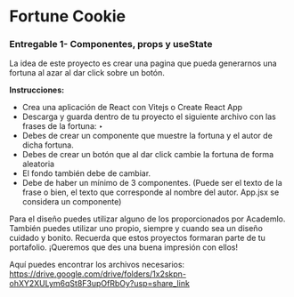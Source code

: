 # Fortune Cookie

### Entregable 1- Componentes, props y useState

La idea de este proyecto es crear una pagina que pueda generarnos una fortuna al azar al dar click sobre un botón.

**Instrucciones:**

- Crea una aplicación de React con Vitejs o Create React App
- Descarga y guarda dentro de tu proyecto el siguiente archivo con las frases de la fortuna:
  ‣
- Debes de crear un componente que muestre la fortuna y el autor de dicha fortuna.
- Debes de crear un botón que al dar click cambie la fortuna de forma aleatoria
- El fondo también debe de cambiar.
- Debe de haber un mínimo de 3 componentes. (Puede ser el texto de la frase o bien, el texto que corresponde al nombre del autor.
  App.jsx se considera un componente)

Para el diseño puedes utilizar alguno de los proporcionados por Academlo. También puedes utilizar uno propio, siempre y cuando sea un diseño cuidado y bonito. Recuerda que estos proyectos formaran parte de tu portafolio. ¡Queremos que des una buena impresión con ellos!

Aquí puedes encontrar los archivos necesarios:
https://drive.google.com/drive/folders/1x2skpn-ohXY2XULym6qSt8F3upOfRbOy?usp=share_link
